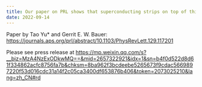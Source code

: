 ```yaml
---
title: Our paper on PRL shows that superconducting strips on top of thin magnetic films can totally reflect magnons by their diamagnetic response to the magnon stray fields, press release by Huazhong University of Science and Technology
date: 2022-09-14
---
```


Paper by Tao Yu* and Gerrit E. W. Bauer: https://journals.aps.org/prl/abstract/10.1103/PhysRevLett.129.117201

Please see press release at https://mp.weixin.qq.com/s?__biz=MzA4NzExODkwMQ==&mid=2657322921&idx=1&sn=b4f0d522d8d61f334862acfc8756fa7b&chksm=8ba962f3bcdeebe5265673f9cdac5669897220f53d016cdc31a14f2c05ca3400df653876b406&token=2073025210&lang=zh_CN#rd

<!--more-->


